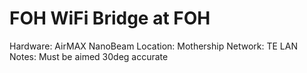 # FOH WiFi Bridge at FOH

Hardware: AirMAX NanoBeam
Location: Mothership
Network: TE LAN
Notes: Must be aimed 30deg accurate